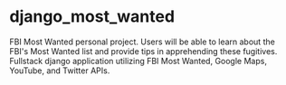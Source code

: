 # django_most_wanted
FBI Most Wanted personal project. Users will be able to learn about the FBI's Most Wanted list and provide tips in apprehending these fugitives. Fullstack django application utilizing FBI Most Wanted, Google Maps, YouTube, and Twitter APIs. 
